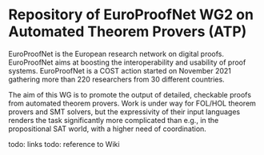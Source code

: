 # Repository of EuroProofNet WG2 on Automated Theorem Provers (ATP)

EuroProofNet is the European research network on digital proofs. EuroProofNet aims at boosting the interoperability and usability of proof systems. EuroProofNet is a COST action started on November 2021 gathering more than 220 researchers from 30 different countries.

The aim of this WG is to promote the output of detailed, checkable proofs from automated theorem provers. Work is under way for FOL/HOL theorem provers and SMT solvers, but the expressivity of their input languages renders the task significantly more complicated than e.g., in the propositional SAT world, with a higher need of coordination.

todo: links
todo: reference to Wiki
